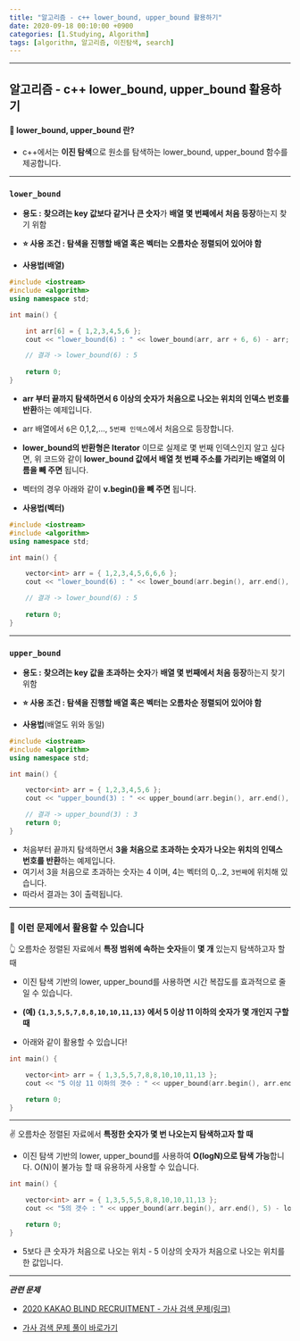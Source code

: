 ```yaml
---
title: "알고리즘 - c++ lower_bound, upper_bound 활용하기"
date: 2020-09-18 00:10:00 +0900
categories: [1.Studying, Algorithm]
tags: [algorithm, 알고리즘, 이진탐색, search]
---
```




------

## **알고리즘 - c++ lower_bound, upper_bound 활용하기**

#### **📌 lower_bound, upper_bound 란?**

* c++에서는 **이진 탐색**으로 원소를 탐색하는 lower_bound, upper_bound 함수를 제공합니다.

------



### `lower_bound`

* **용도 :** **찾으려는 key 값보다 같거나 큰 숫자**가 **배열 몇 번째에서 처음 등장**하는지 찾기 위함
* **⭐ 사용 조건 : 탐색을 진행할 배열 혹은 벡터는 오름차순 정렬되어 있어야 함**

* **사용법(배열)**

```c++
#include <iostream>
#include <algorithm>
using namespace std;

int main() {

	int arr[6] = { 1,2,3,4,5,6 };
	cout << "lower_bound(6) : " << lower_bound(arr, arr + 6, 6) - arr;

    // 결과 -> lower_bound(6) : 5
    
	return 0;
}
```

* **arr 부터 끝까지 탐색하면서 6 이상의 숫자가 처음으로 나오는 위치의 인덱스 번호를 반환**하는 예제입니다.
* arr 배열에서 `6`은 0,1,2,..., `5번째 인덱스`에서 처음으로 등장합니다.

* **lower_bound의 반환형은 Iterator** 이므로 실제로 몇 번째 인덱스인지 알고 싶다면, 위 코드와 같이 **lower_bound 값에서 배열 첫 번째 주소를 가리키는 배열의 이름을 빼 주면** 됩니다.
* 벡터의 경우 아래와 같이 **v.begin()을 빼 주면** 됩니다.

* **사용법(벡터)**

```c++
#include <iostream>
#include <algorithm>
using namespace std;

int main() {

	vector<int> arr = { 1,2,3,4,5,6,6,6 };
	cout << "lower_bound(6) : " << lower_bound(arr.begin(), arr.end(), 6) - arr.begin();

    // 결과 -> lower_bound(6) : 5
    
	return 0;
}
```

------

### `upper_bound`

* **용도 :** **찾으려는 key 값을 초과하는 숫자**가 **배열 몇 번째에서 처음 등장**하는지 찾기 위함
* **⭐ 사용 조건 : 탐색을 진행할 배열 혹은 벡터는 오름차순 정렬되어 있어야 함**

* **사용법**(배열도 위와 동일)

```c++
#include <iostream>
#include <algorithm>
using namespace std;

int main() {

	vector<int> arr = { 1,2,3,4,5,6 };
	cout << "upper_bound(3) : " << upper_bound(arr.begin(), arr.end(), 3) - arr.begin();

    // 결과 -> upper_bound(3) : 3
	return 0;
}
```

* 처음부터 끝까지 탐색하면서 **3을 처음으로 초과하는 숫자가 나오는 위치의 인덱스 번호를 반환**하는 예제입니다.
* 여기서 3을 처음으로 초과하는 숫자는 4 이며, 4는 벡터의 0,..2, `3번째`에 위치해 있습니다.
* 따라서 결과는 3이 출력됩니다.

------

### **🔑 이런 문제에서 활용할 수 있습니다**

👆 오름차순 정렬된 자료에서 **특정 범위에 속하는 숫자**들이 **몇 개** 있는지 탐색하고자 할 때

* 이진 탐색 기반의 lower, upper_bound를 사용하면 시간 복잡도를 효과적으로 줄일 수 있습니다.

* **(예) `{1,3,5,5,7,8,8,10,10,11,13}` 에서 5 이상 11 이하의 숫자가 몇 개인지 구할 때**
* 아래와 같이 활용할 수 있습니다!

```c++
int main() {

	vector<int> arr = { 1,3,5,5,7,8,8,10,10,11,13 };
	cout << "5 이상 11 이하의 갯수 : " << upper_bound(arr.begin(), arr.end(), 11) - lower_bound(arr.begin(), arr.end(), 5);

	return 0;
}
```

------

✌ 오름차순 정렬된 자료에서 **특정한 숫자가 몇 번 나오는지 탐색하고자 할 때**

* 이진 탐색 기반의 lower, upper_bound를 사용하여 **O(logN)으로 탐색 가능**합니다. O(N)이 불가능 할 때 유용하게 사용할 수 있습니다.

```c++
int main() {

	vector<int> arr = { 1,3,5,5,5,8,8,10,10,11,13 };
	cout << "5의 갯수 : " << upper_bound(arr.begin(), arr.end(), 5) - lower_bound(arr.begin(), arr.end(), 5);

	return 0;
}
```

* 5보다 큰 숫자가 처음으로 나오는 위치 - 5 이상의 숫자가 처음으로 나오는 위치를 한 값입니다.

------

***관련 문제***

* [2020 KAKAO BLIND RECRUITMENT - 가사 검색 문제(링크)](https://programmers.co.kr/learn/courses/30/lessons/60060)

* [가사 검색 문제 풀이 바로가기](https://chanhuiseok.github.io/posts/baek-24/)

